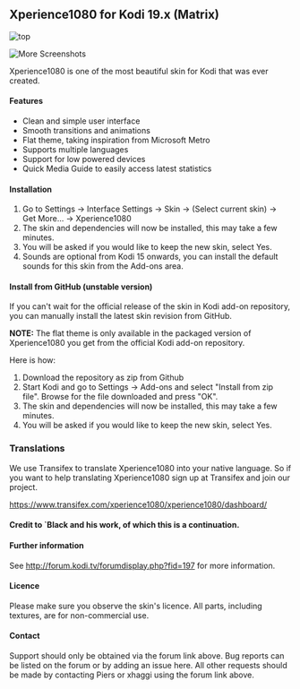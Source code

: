 ## Xperience1080 for Kodi 19.x (Matrix)

<img alt="top" src="https://i.imgur.com/KNRKvtH.jpg">

![More Screenshots](https://imgur.com/a/fAIe172)

Xperience1080 is one of the most beautiful skin for Kodi that was ever created.

#### Features

* Clean and simple user interface
* Smooth transitions and animations
* Flat theme, taking inspiration from Microsoft Metro
* Supports multiple languages
* Support for low powered devices
* Quick Media Guide to easily access latest statistics

#### Installation
1. Go to Settings -> Interface Settings -> Skin -> (Select current skin) -> Get More... -> Xperience1080
2. The skin and dependencies will now be installed, this may take a few minutes.
3. You will be asked if you would like to keep the new skin, select Yes.
4. Sounds are optional from Kodi 15 onwards, you can install the default sounds for this skin from the Add-ons area.

#### Install from GitHub (unstable version)
If you can't wait for the official release of the skin in Kodi add-on repository, you can manually install the latest skin revision from GitHub.

**NOTE:** The flat theme is only available in the packaged version of Xperience1080 you get from the official Kodi add-on repository.

Here is how:

1. Download the repository as zip from Github
2. Start Kodi and go to Settings -> Add-ons and select "Install from zip file". Browse for the file downloaded and press "OK".
3. The skin and dependencies will now be installed, this may take a few minutes.
4. You will be asked if you would like to keep the new skin, select Yes.

### Translations
We use Transifex to translate Xperience1080 into your native language. So if you want to help translating Xperience1080 sign up at Transifex and join our project.

https://www.transifex.com/xperience1080/xperience1080/dashboard/

#### Credit to `Black and his work, of which this is a continuation.

#### Further information
See http://forum.kodi.tv/forumdisplay.php?fid=197 for more information.

#### Licence
Please make sure you observe the skin's licence. All parts, including textures, are for non-commercial use.

#### Contact
Support should only be obtained via the forum link above. Bug reports can be listed on the forum or by adding an issue here.
All other requests should be made by contacting Piers or xhaggi using the forum link above.
